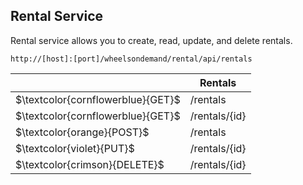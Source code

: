 
## Rental Service

Rental service allows you to create, read, update, and delete rentals.

<table>
    <thead>
        <tr>
            <th></th>
            <th>Rentals</th>
        </tr>
    </thead>
    <tbody>
<code>http://[host]:[port]/wheelsondemand/rental/api/rentals</code>
        <tr>
            <td>$\textcolor{cornflowerblue}{GET}$</td>
            <td>/rentals</td>
        </tr>
        <tr>
            <td>$\textcolor{cornflowerblue}{GET}$</td>
            <td>/rentals/{id}</td>
        </tr>
        <tr>
            <td>$\textcolor{orange}{POST}$</td>
            <td>/rentals</td>
        </tr>
        <tr>
            <td>$\textcolor{violet}{PUT}$</td>
            <td>/rentals/{id}</td>
        </tr>
        <tr>
            <td>$\textcolor{crimson}{DELETE}$</td>
            <td>/rentals/{id}</td>
        </tr>
    </tbody>
</table>
